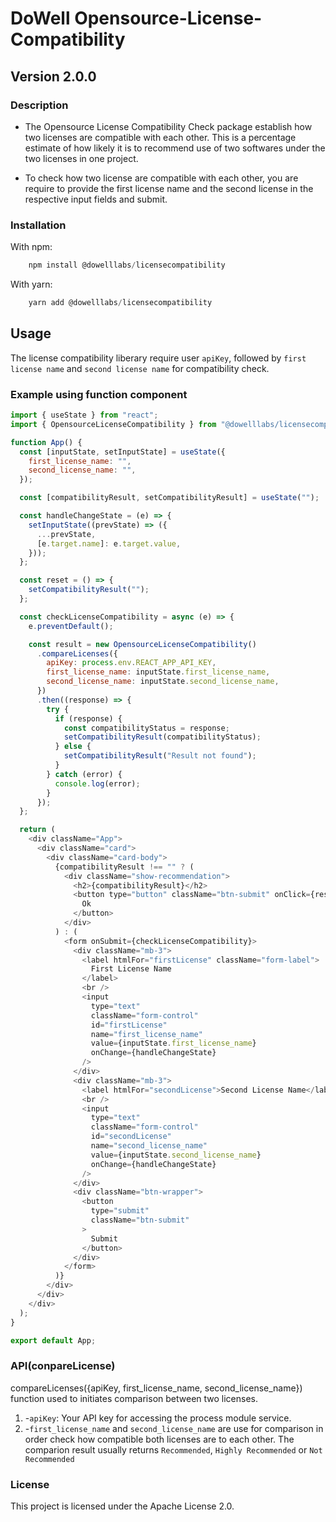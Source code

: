 # DoWell Opensource-License-Compatibility

## Version 2.0.0

### Description

- The Opensource License Compatibility Check package establish how two licenses are compatible with each other. This is a percentage estimate of how likely it is to recommend use of two softwares under the two licenses in one project.

- To check how two license are compatible with each other, you are require to provide the first license name and the second license in the respective input fields and submit.

### Installation

With npm:

```javascript
    npm install @dowelllabs/licensecompatibility
```

With yarn:

```javascript
    yarn add @dowelllabs/licensecompatibility
```

## Usage

The license compatibility liberary require user `apiKey`, followed by `first license name` and `second license name` for compatibility check.

### Example using function component

```javascript
import { useState } from "react";
import { OpensourceLicenseCompatibility } from "@dowelllabs/licensecompatibility";

function App() {
  const [inputState, setInputState] = useState({
    first_license_name: "",
    second_license_name: "",
  });

  const [compatibilityResult, setCompatibilityResult] = useState("");

  const handleChangeState = (e) => {
    setInputState((prevState) => ({
      ...prevState,
      [e.target.name]: e.target.value,
    }));
  };

  const reset = () => {
    setCompatibilityResult("");
  };

  const checkLicenseCompatibility = async (e) => {
    e.preventDefault();

    const result = new OpensourceLicenseCompatibility()
      .compareLicenses({
        apiKey: process.env.REACT_APP_API_KEY,
        first_license_name: inputState.first_license_name,
        second_license_name: inputState.second_license_name,
      })
      .then((response) => {
        try {
          if (response) {
            const compatibilityStatus = response;
            setCompatibilityResult(compatibilityStatus);
          } else {
            setCompatibilityResult("Result not found");
          }
        } catch (error) {
          console.log(error);
        }
      });
  };

  return (
    <div className="App">
      <div className="card">
        <div className="card-body">
          {compatibilityResult !== "" ? (
            <div className="show-recommendation">
              <h2>{compatibilityResult}</h2>
              <button type="button" className="btn-submit" onClick={reset}>
                Ok
              </button>
            </div>
          ) : (
            <form onSubmit={checkLicenseCompatibility}>
              <div className="mb-3">
                <label htmlFor="firstLicense" className="form-label">
                  First License Name
                </label>
                <br />
                <input
                  type="text"
                  className="form-control"
                  id="firstLicense"
                  name="first_license_name"
                  value={inputState.first_license_name}
                  onChange={handleChangeState}
                />
              </div>
              <div className="mb-3">
                <label htmlFor="secondLicense">Second License Name</label>
                <br />
                <input
                  type="text"
                  className="form-control"
                  id="secondLicense"
                  name="second_license_name"
                  value={inputState.second_license_name}
                  onChange={handleChangeState}
                />
              </div>
              <div className="btn-wrapper">
                <button
                  type="submit"
                  className="btn-submit"
                >
                  Submit
                </button>
              </div>
            </form>
          )}
        </div>
      </div>
    </div>
  );
}

export default App;
```

### API(conpareLicense)

compareLicenses({apiKey, first_license_name, second_license_name}) function used to initiates comparison between two licenses.

1. -`apiKey`: Your API key for accessing the process module service.
2. -`first_license_name` and `second_license_name` are use for comparison in order check how compatible both licenses are to each other. The comparion result usually returns `Recommended`, `Highly Recommended` or `Not Recommended`

### License

This project is licensed under the Apache License 2.0.
